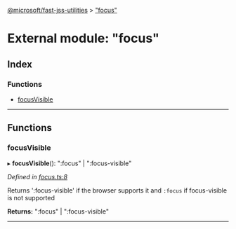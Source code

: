 [@microsoft/fast-jss-utilities](../README.md) > ["focus"](../modules/_focus_.md)

# External module: "focus"

## Index

### Functions

* [focusVisible](_focus_.md#focusvisible)

---

## Functions

<a id="focusvisible"></a>

###  focusVisible

▸ **focusVisible**(): ":focus" \| ":focus-visible"

*Defined in [focus.ts:8](https://github.com/Microsoft/fast-dna/blob/164dd3ca/packages/fast-jss-utilities/src/focus.ts#L8)*

Returns ':focus-visible' if the browser supports it and `:focus` if focus-visible is not supported

**Returns:** ":focus" \| ":focus-visible"

___

